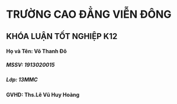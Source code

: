 # TRƯỜNG CAO ĐẲNG VIỄN ĐÔNG
## KHÓA LUẬN TỐT NGHIỆP K12
#### Họ và Tên: Võ Thanh Đô
##### MSSV: 1913020015
##### Lớp: 13MMC
#### GVHD: Ths.Lê Vũ Huy Hoàng
